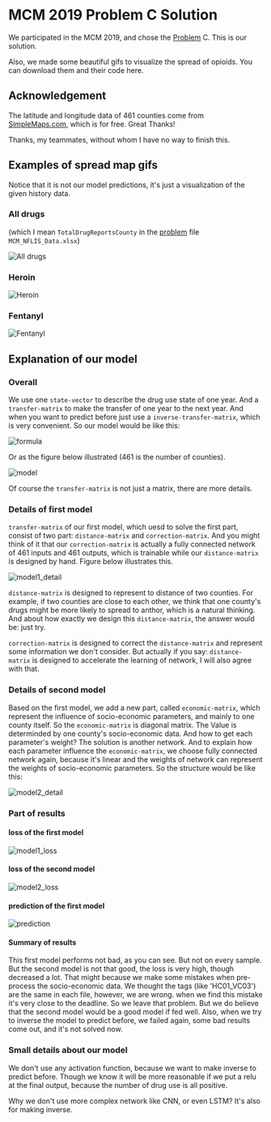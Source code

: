 # MCM 2019 Problem C Solution

We participated in the MCM 2019, and chose the [Problem](https://www.comap.com/undergraduate/contests/mcm/contests/2019/problems/) C. This is our solution.

Also, we made some beautiful gifs to visualize the spread of opioids. You can download them and their code here.

## Acknowledgement

The latitude and longitude data of 461 counties come from [SimpleMaps.com](https://simplemaps.com/data/us-cities), which is for free. Great Thanks!

Thanks, my teammates, without whom I have no way to finish this.

## Examples of spread map gifs

Notice that it is not our model predictions, it's just a visualization of the given history data.

### All drugs

(which I mean `TotalDrugReportsCounty` in the [problem](https://www.comap.com/undergraduate/contests/mcm/contests/2019/problems/) file `MCM_NFLIS_Data.xlsx`)

![All drugs](https://github.com/LoveThinkinghard/MCM-2019-Problem-C-drug-spread-maps/blob/master/solution/gifs/All%20Drugs%20map.gif)

### Heroin

![Heroin](https://github.com/LoveThinkinghard/MCM-2019-Problem-C-drug-spread-maps/blob/master/solution/gifs/Heroin%20map.gif)

### Fentanyl

![Fentanyl](https://github.com/LoveThinkinghard/MCM-2019-Problem-C-drug-spread-maps/blob/master/solution/gifs/Fentanyl%20map.gif)

## Explanation of our model

### Overall

We use one `state-vector` to describe the drug use state of one year. And a `transfer-matrix` to make the transfer of one year to the next year. And when you want to predict before just use a `inverse-transfer-matrix`, which is very convenient. So our model would be like this:

![formula](https://github.com/LoveThinkinghard/MCM-2019-Problem-C-drug-spread-maps/blob/master/pics/formula.png)

Or as the figure below illustrated (461 is the number of counties).

![model](https://github.com/LoveThinkinghard/MCM-2019-Problem-C-drug-spread-maps/blob/master/pics/model.jpg)

Of course the `transfer-matrix` is not just a matrix, there are more details.

### Details of first model

`transfer-matrix` of our first model, which uesd to solve the first part, consist of two part: `distance-matrix` and `correction-matrix`. And you might think of it that our `correction-matrix` is actually a fully connected network of 461 inputs and 461 outputs, which is trainable while our `distance-matrix` is designed by hand. Figure below illustrates this.

![model1_detail](https://github.com/LoveThinkinghard/MCM-2019-Problem-C-drug-spread-maps/blob/master/pics/model1_detial.jpg)

`distance-matrix` is designed to represent to distance of two counties. For example, if two counties are close to each other, we think that one county's drugs might be more likely to spread to anthor, which is a natural thinking. And about how exactly we design this `distance-matrix`, the answer would be: just try.

`correction-matrix` is designed to correct the `distance-matrix` and represent some information we don't consider. But actually if you say: `distance-matrix` is designed to accelerate the learning of network, I will also agree with that.

### Details of second model

Based on the first model, we add a new part, called `economic-matrix`, which represent the influence of socio-economic parameters, and mainly to one county itself.
So the `economic-matrix` is diagonal matrix. The Value is determinded by one county's socio-economic data. And how to get each parameter's weight? The solution is another network. And to explain how each parameter influence the `economic-matrix`, we choose fully connected network again, because it's linear and the weights of network can represent the weights of socio-economic parameters. So the structure would be like this:

![model2_detail](https://github.com/LoveThinkinghard/MCM-2019-Problem-C-drug-spread-maps/blob/master/pics/model2_detial.jpg)

### Part of results

#### loss of the first model

![model1_loss](https://github.com/LoveThinkinghard/MCM-2019-Problem-C-drug-spread-maps/blob/master/pics/model1_loss.png)

#### loss of the second model

![model2_loss](https://github.com/LoveThinkinghard/MCM-2019-Problem-C-drug-spread-maps/blob/master/pics/model2_loss.png)

#### prediction of the first model

![prediction](https://github.com/LoveThinkinghard/MCM-2019-Problem-C-drug-spread-maps/blob/master/pics/prediction.png)

#### Summary of results

This first model performs not bad, as you can see. But not on every sample. But the second model is not that good, the loss is very high, though decreased a lot. That might because we make some mistakes when pre-process the socio-economic data. We thought the tags (like 'HC01_VC03') are the same in each file, however, we are wrong. when we find this mistake it's very close to the deadline. So we leave that problem. But we do believe that the second model would be a good model if fed well.
Also, when we try to inverse the model to predict before, we failed again, some bad results come out, and it's not solved now.

### Small details about our model

We don't use any activation function, because we want to make inverse to predict before. Though we know it will be more reasonable if we put a relu at the final output, because the number of drug use is all positive.

Why we don't use more complex network like CNN, or even LSTM? It's also for making inverse.
